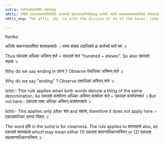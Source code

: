 ```yaml
---
sutra: तदस्मिन्नधिकमिति दशान्ताड्डः
vRtti: तदिति प्रथमासमर्थादस्मिन्निति सप्तम्यर्थे दशान्तात्प्रातिपदिकाड्डः प्रत्ययो भवति यत्तत्प्रथमासमर्थमधिकं चेत्तद्भवति । इतिकरणस्ततश्चेद्विवक्षा ॥ _Karika_ अधिके समानजाताविष्टं शतसहस्रयोः । यस्य संख्या तदाधिक्ये डः कर्त्तव्यो मतो मम ॥
vRtti_eng: The affix _da_ (अ with the elision of अन् of the base), comes after a Numeral ending in _dasan_, being in the first case in construction, in the sense of 'this is surplus'.

---
```

_Karika_

अधिके समानजाताविष्टं शतसहस्रयोः ।
यस्य संख्या तदाधिक्ये डः कर्त्तव्यो मतो मम ॥

Thus एकादश अधिका अस्मिन् शते = एकादशं शतं "hundred + eleven". So also एकादशं सहस्रं ॥

Why do we say ending in दशन् ? Observe पंचाधिका अस्मिन् शते ॥

Why do we say "ending" ? Observe दशाधिका अस्मिन् शते ॥ 

_Ishti_:- This rule applies when both words denote a thing of the same denomination. As एकादश कार्षापणा अधिका अस्मिन् कार्षापण शते = एकादशं कार्षापणशतं ॥ But not here:- एकादश माषा अधिका अस्मिन् कार्षापणशते ॥

_Ishti_:- This applies only after शत and सहस्र, therefore it does not apply here :- एकादशाधिका अस्यां त्रिंशत् ॥

The word इति in the _sutra_ is for clearness. The rule applies to शतसहस्रं also, as एकादशं शतसहस्रं which may mean either (1) एकादश शतान्यधिकान्यस्मिन् or (2) एकादश सहस्राण्यधिकान्यस्मिन् ॥